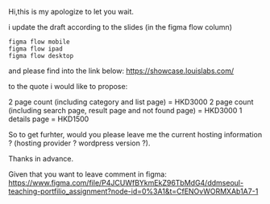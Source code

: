Hi,this is my apologize to let you wait.

i update the draft according to the slides
(in the figma flow column)

    figma flow mobile
    figma flow ipad
    figma flow desktop

and please find into the link below:
https://showcase.louislabs.com/

to the quote i would like to propose:

2 page count (including category and list page) = HKD3000
2 page count (including search page, result page and not found page) = HKD3000
1 details page = HKD1500

So to get furhter,
would you please leave me the current hosting information ?
(hosting provider ? wordpress version ?).

Thanks in advance.

Given that you want to leave comment in figma:
https://www.figma.com/file/P4JCUWfBYkmEkZ96TbMdG4/ddmseoul-teaching-portfilio_assignment?node-id=0%3A1&t=CfENOvWORMXAb1A7-1
